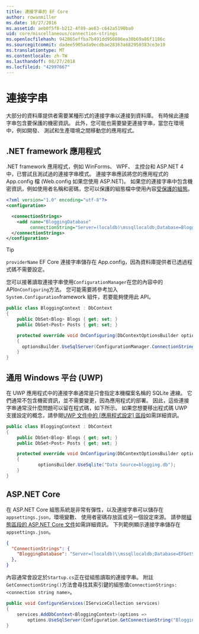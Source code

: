 ```yaml
---
title: 連接字串的 EF Core
author: rowanmiller
ms.date: 10/27/2016
ms.assetid: aeb0f5f8-b212-4f89-ae83-c642a5190ba0
uid: core/miscellaneous/connection-strings
ms.openlocfilehash: 942865effba7b491dd950886ea30b69a86f1186c
ms.sourcegitcommit: dadee5905ada9ecdbae28363a682950383ce3e10
ms.translationtype: MT
ms.contentlocale: zh-TW
ms.lasthandoff: 08/27/2018
ms.locfileid: "42997667"
---
```

# <a name="connection-strings"></a>連接字串

大部分的資料庫提供者需要某種形式的連接字串以連接到資料庫。 有時候此連接字串包含要保護的機密資訊。 此外，您可能也需要變更連接字串，當您在環境中，例如開發、 測試和生產環境之間移動您的應用程式。

## <a name="net-framework-applications"></a>.NET framework 應用程式

.NET framework 應用程式，例如 WinForms、 WPF、 主控台和 ASP.NET 4 中，已嘗試且測試過的連接字串模式。 連接字串應該將您的應用程式的 App.config 檔 (Web.config 如果您使用 ASP.NET)。 如果您的連接字串中包含機密資訊，例如使用者名稱和密碼，您可以保護的組態檔中使用內容[受保護的組態](https://docs.microsoft.com/dotnet/framework/data/adonet/connection-strings-and-configuration-files#encrypting-configuration-file-sections-using-protected-configuration)。

``` xml
<?xml version="1.0" encoding="utf-8"?>
<configuration>

  <connectionStrings>
    <add name="BloggingDatabase"
         connectionString="Server=(localdb)\mssqllocaldb;Database=Blogging;Trusted_Connection=True;" />
  </connectionStrings>
</configuration>
```

> [!TIP]  
> `providerName` EF Core 連接字串儲存在 App.config，因為資料庫提供者已透過程式碼不需要設定。

您可以接著讀取連接字串使用`ConfigurationManager`在您的內容中的 API`OnConfiguring`方法。 您可能需要將參考加入`System.Configuration`framework 組件，若要能夠使用此 API。

``` csharp
public class BloggingContext : DbContext
{
    public DbSet<Blog> Blogs { get; set; }
    public DbSet<Post> Posts { get; set; }

    protected override void OnConfiguring(DbContextOptionsBuilder optionsBuilder)
    {
      optionsBuilder.UseSqlServer(ConfigurationManager.ConnectionStrings["BloggingDatabase"].ConnectionString);
    }
}
```

## <a name="universal-windows-platform-uwp"></a>通用 Windows 平台 (UWP)

在 UWP 應用程式中的連接字串通常是只會指定本機檔案名稱的 SQLite 連線。 它們通常不包含機密資訊，並不需要變更，因為應用程式的部署。 因此，這些連接字串通常沒什麼問題可以留在程式碼，如下所示。 如果您想要移出程式碼 UWP 支援設定的概念，請參閱[UWP 文件中的 [應用程式設定] 區段](https://docs.microsoft.com/windows/uwp/app-settings/store-and-retrieve-app-data)如需詳細資訊。

``` csharp
public class BloggingContext : DbContext
{
    public DbSet<Blog> Blogs { get; set; }
    public DbSet<Post> Posts { get; set; }

    protected override void OnConfiguring(DbContextOptionsBuilder optionsBuilder)
    {
            optionsBuilder.UseSqlite("Data Source=blogging.db");
    }
}
```

## <a name="aspnet-core"></a>ASP.NET Core

在 ASP.NET Core 組態系統是非常有彈性，以及連接字串可以儲存在`appsettings.json`，環境變數、 使用者密碼存放區或另一個設定來源。 請參閱[組態區段的 ASP.NET Core 文件](https://docs.asp.net/en/latest/fundamentals/configuration.html)如需詳細資訊。 下列範例顯示連接字串儲存在`appsettings.json`。

``` json
{
  "ConnectionStrings": {
    "BloggingDatabase": "Server=(localdb)\\mssqllocaldb;Database=EFGetStarted.ConsoleApp.NewDb;Trusted_Connection=True;"
  },
}
```

內容通常會設定於`Startup.cs`正在從組態讀取的連接字串。 附註`GetConnectionString()`方法會尋找其索引鍵的組態值`ConnectionStrings:<connection string name>`。

``` csharp
public void ConfigureServices(IServiceCollection services)
{
    services.AddDbContext<BloggingContext>(options =>
        options.UseSqlServer(Configuration.GetConnectionString("BloggingDatabase")));
}
```

